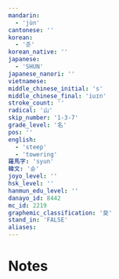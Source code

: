 ```yaml
---
mandarin:
  - 'jùn'
cantonese: ''
korean:
  - '준'
korean_native: ''
japanese:
  - 'SHUN'
japanese_nanori: ''
vietnamese:
middle_chinese_initial: 's'
middle_chinese_final: 'iuɪn'
stroke_count: ''
radical: '山'
skip_number: '1-3-7'
grade_level: '名'
pos: ''
english:
  - 'steep'
  - 'towering'
羅馬字: 'syun'
韓文: '슌'
joyo_level: ''
hsk_level: ''
hanmun_edu_level: ''
danayo_id: 8442
mc_id: 2219
graphemic_classification: '夋'
stand_in: 'FALSE'
aliases:
---
```


# Notes
